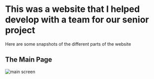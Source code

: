 # This was a website that I helped develop with a team for our senior project

Here are some snapshots of the different parts of the website

## The Main Page
![main screen](https://user-images.githubusercontent.com/10634885/44303059-0ab2a580-a2f4-11e8-8cc0-280f50a317c9.png)
